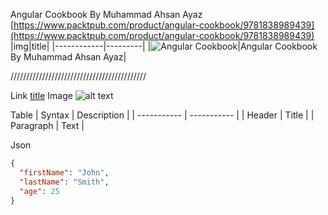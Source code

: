 Angular Cookbook
By Muhammad Ahsan Ayaz<br/>
[https://www.packtpub.com/product/angular-cookbook/9781838989439](https://www.packtpub.com/product/angular-cookbook/9781838989439)
|img|title|
|------------|---------|
|![Angular Cookbook](https://content.packt.com/B15150/cover_image_small.png 'Angular Cookbook By Muhammad Ahsan Ayaz')|Angular Cookbook</br>By Muhammad Ahsan Ayaz|

///////////////////////////////////////////

Link	[title](https://www.example.com)
Image ![alt text](image.jpg)

Table
| Syntax      | Description |
| ----------- | ----------- |
| Header      | Title       |
| Paragraph   | Text        |

Json
```json
{
  "firstName": "John",
  "lastName": "Smith",
  "age": 25
}
```
